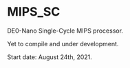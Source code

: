 # MIPS_SC
DE0-Nano Single-Cycle MIPS processor.

Yet to compile and under development.

Start date: August 24th, 2021.
